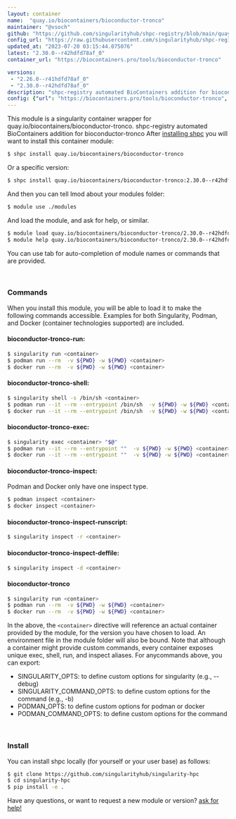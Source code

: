 ```yaml
---
layout: container
name:  "quay.io/biocontainers/bioconductor-tronco"
maintainer: "@vsoch"
github: "https://github.com/singularityhub/shpc-registry/blob/main/quay.io/biocontainers/bioconductor-tronco/container.yaml"
config_url: "https://raw.githubusercontent.com/singularityhub/shpc-registry/main/quay.io/biocontainers/bioconductor-tronco/container.yaml"
updated_at: "2023-07-20 03:15:44.075076"
latest: "2.30.0--r42hdfd78af_0"
container_url: "https://biocontainers.pro/tools/bioconductor-tronco"

versions:
 - "2.26.0--r41hdfd78af_0"
 - "2.30.0--r42hdfd78af_0"
description: "shpc-registry automated BioContainers addition for bioconductor-tronco"
config: {"url": "https://biocontainers.pro/tools/bioconductor-tronco", "maintainer": "@vsoch", "description": "shpc-registry automated BioContainers addition for bioconductor-tronco", "latest": {"2.30.0--r42hdfd78af_0": "sha256:5eef2ac53bef5d74edf6be39d6fbbed8f6615309f26c7bf4248bea657e5b988b"}, "tags": {"2.26.0--r41hdfd78af_0": "sha256:66b2cad56fb0163745fa2224d682100d6c3722d48f4e5056bdffaeb29e471f2e", "2.30.0--r42hdfd78af_0": "sha256:5eef2ac53bef5d74edf6be39d6fbbed8f6615309f26c7bf4248bea657e5b988b"}, "docker": "quay.io/biocontainers/bioconductor-tronco"}
---
```


This module is a singularity container wrapper for quay.io/biocontainers/bioconductor-tronco.
shpc-registry automated BioContainers addition for bioconductor-tronco
After [installing shpc](#install) you will want to install this container module:


```bash
$ shpc install quay.io/biocontainers/bioconductor-tronco
```

Or a specific version:

```bash
$ shpc install quay.io/biocontainers/bioconductor-tronco:2.30.0--r42hdfd78af_0
```

And then you can tell lmod about your modules folder:

```bash
$ module use ./modules
```

And load the module, and ask for help, or similar.

```bash
$ module load quay.io/biocontainers/bioconductor-tronco/2.30.0--r42hdfd78af_0
$ module help quay.io/biocontainers/bioconductor-tronco/2.30.0--r42hdfd78af_0
```

You can use tab for auto-completion of module names or commands that are provided.

<br>

### Commands

When you install this module, you will be able to load it to make the following commands accessible.
Examples for both Singularity, Podman, and Docker (container technologies supported) are included.

#### bioconductor-tronco-run:

```bash
$ singularity run <container>
$ podman run --rm  -v ${PWD} -w ${PWD} <container>
$ docker run --rm  -v ${PWD} -w ${PWD} <container>
```

#### bioconductor-tronco-shell:

```bash
$ singularity shell -s /bin/sh <container>
$ podman run --it --rm --entrypoint /bin/sh  -v ${PWD} -w ${PWD} <container>
$ docker run --it --rm --entrypoint /bin/sh  -v ${PWD} -w ${PWD} <container>
```

#### bioconductor-tronco-exec:

```bash
$ singularity exec <container> "$@"
$ podman run --it --rm --entrypoint ""  -v ${PWD} -w ${PWD} <container> "$@"
$ docker run --it --rm --entrypoint ""  -v ${PWD} -w ${PWD} <container> "$@"
```

#### bioconductor-tronco-inspect:

Podman and Docker only have one inspect type.

```bash
$ podman inspect <container>
$ docker inspect <container>
```

#### bioconductor-tronco-inspect-runscript:

```bash
$ singularity inspect -r <container>
```

#### bioconductor-tronco-inspect-deffile:

```bash
$ singularity inspect -d <container>
```



#### bioconductor-tronco

```bash
$ singularity run <container>
$ podman run --rm  -v ${PWD} -w ${PWD} <container>
$ docker run --rm  -v ${PWD} -w ${PWD} <container>
```


In the above, the `<container>` directive will reference an actual container provided
by the module, for the version you have chosen to load. An environment file in the
module folder will also be bound. Note that although a container
might provide custom commands, every container exposes unique exec, shell, run, and
inspect aliases. For anycommands above, you can export:

 - SINGULARITY_OPTS: to define custom options for singularity (e.g., --debug)
 - SINGULARITY_COMMAND_OPTS: to define custom options for the command (e.g., -b)
 - PODMAN_OPTS: to define custom options for podman or docker
 - PODMAN_COMMAND_OPTS: to define custom options for the command

<br>

### Install

You can install shpc locally (for yourself or your user base) as follows:

```bash
$ git clone https://github.com/singularityhub/singularity-hpc
$ cd singularity-hpc
$ pip install -e .
```

Have any questions, or want to request a new module or version? [ask for help!](https://github.com/singularityhub/singularity-hpc/issues)